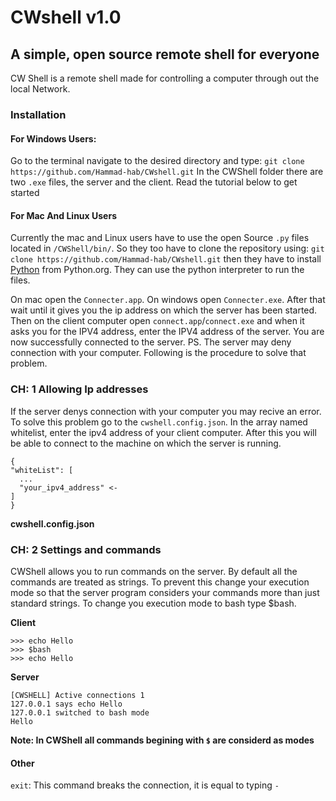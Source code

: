 # CWshell v1.0
## A simple, open source remote shell for everyone
CW Shell is a remote shell made for controlling a computer through out the local Network. 

### Installation
#### For Windows Users:
Go to the terminal navigate to the desired directory and type:
`git clone https://github.com/Hammad-hab/CWshell.git`
In the CWShell folder there are two `.exe` files, the server and the client. Read the tutorial below to get started
#### For Mac And Linux Users
Currently the mac and Linux users have to use the open Source `.py` files located in `/CWShell/bin/`. So they too have to clone the repository using:
`git clone https://github.com/Hammad-hab/CWshell.git`
then they have to install <a href="https://www.python.org"/>Python</a> from Python.org. They can use the python interpreter to run the files.

On mac open the `Connecter.app`. On windows open `Connecter.exe`. After that wait until it gives you the ip address on which the server has been started.
Then on the client computer open `connect.app`/`connect.exe` and when it asks you for the IPV4 address, enter the IPV4 address of the server.
You are now successfully connected to the server. 
PS. 
The server may deny connection with your computer. Following is the procedure to solve that problem.
### CH: 1 Allowing Ip addresses

If the server denys connection with your computer you may recive an error. To solve this problem go to the `cwshell.config.json`.
In the array named whitelist, enter the ipv4 address of your client computer. After this you will be able to connect to the machine on which the server is running.
```
{
"whiteList": [
  ...
  "your_ipv4_address" <-
]
}

```
<b>cwshell.config.json</b>

### CH: 2 Settings and commands
CWShell allows you to run commands on the server. By default all the commands are treated as strings. To prevent this change your execution mode so that the server program considers your commands more than just standard strings. 
To change you execution mode to bash type $bash.

<b>Client</b>
```
>>> echo Hello
>>> $bash
>>> echo Hello
```
<b>Server</b>

```
[CWSHELL] Active connections 1
127.0.0.1 says echo Hello
127.0.0.1 switched to bash mode
Hello
```

<b>Note: In CWShell all commands begining with `$` are considerd as modes</b>
#### Other

`exit`: This command breaks the connection, it is equal to typing `-`
